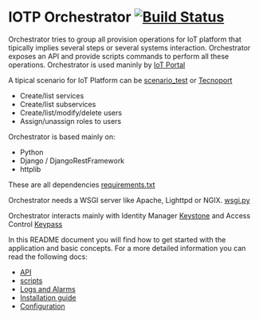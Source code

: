 # IOTP Orchestrator [![Build Status](http://ci-iot-deven-01/jenkins/job/IOTP-Orchestrator-Package/badge/icon)](http://ci-iot-deven-01/jenkins/job/IOTP-Orchestrator-Package/)

Orchestrator tries to group all provision operations for IoT platform that tipically implies several steps or several systems interaction.
Orchestrator exposes an API and provide scripts commands to perform all these operations.
Orchestrator is used maninly by [IoT Portal](https://pdihub.hi.inet/fiware/iotp-portal)

A tipical scenario for IoT Platform can be [scenario_test](https://pdihub.hi.inet/ep/fiware-components/wiki/Keystone-scenario-test) or [Tecnoport](https://pdihub.hi.inet/fiware/iotp-orchestrator/blob/develop/src/tests/scenarios/Tecnoport.md)

- Create/list services
- Create/list subservices
- Create/list/modify/delete users
- Assign/unassign roles to users

Orchestrator is based mainly on:
- Python
- Django / DjangoRestFramework
- httplib

These are all dependencies [requirements.txt](https://pdihub.hi.inet/fiware/iotp-orchestrator/blob/develop/requirements.txt)

Orchestrator needs a WSGI server like Apache, Lighttpd or NGIX. [wsgi.py](https://pdihub.hi.inet/fiware/iotp-orchestrator/blob/develop/src/wsgi.py)

Orchestrator interacts mainly with Identity Manager [Keystone](https://github.com/telefonicaid/fiware-keystone-scim)  and Access Control [Keypass](https://github.com/telefonicaid/fiware-keypass)


In this README document you will find how to get started with the application and basic concepts. For a more detailed information you can read the following docs:

* [API](http://docs.piotp.apiary.io/#orchestrator)
* [scripts](SCRIPTS.md)
* [Logs and Alarms](TROUBLESHOOTING.md)
* [Installation guide](INSTALL.md)
* [Configuration](CONFIG.md)

